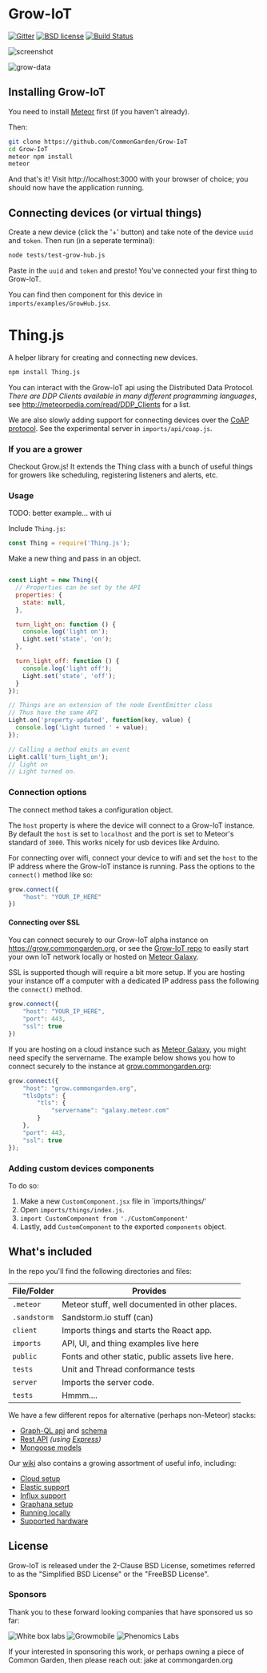 # Grow-IoT

[![Gitter](https://img.shields.io/gitter/room/nwjs/nw.js.svg)](https://gitter.im/CommonGarden/Grow-IoT) [![BSD license](https://img.shields.io/badge/license-BSD--2--Clause-blue.svg)](https://github.com/CommonGarden/Grow-IoT/blob/master/LICENSE) [![Build Status](https://travis-ci.org/CommonGarden/Grow-IoT.svg?branch=master)](https://travis-ci.org/CommonGarden/Grow-IoT)

![screenshot](https://cloud.githubusercontent.com/assets/521978/25060230/2aec41aa-214d-11e7-9498-a05d35f733c7.jpg)

![grow-data](https://cloud.githubusercontent.com/assets/521978/25785182/4bea3d82-332f-11e7-9ba3-e1b1850fbab9.jpg)

## Installing Grow-IoT

You need to install [Meteor](https://www.meteor.com/) first (if you haven't already).

Then:

```bash
git clone https://github.com/CommonGarden/Grow-IoT
cd Grow-IoT
meteor npm install
meteor
```

And that's it! Visit http://localhost:3000 with your browser of choice; you should now have the application running.


## Connecting devices (or virtual things)
Create a new device (click the '+' button) and take note of the device `uuid` and `token`. Then run (in a seperate terminal):

```bash
node tests/test-grow-hub.js
```
Paste in the `uuid` and `token` and presto! You've connected your first thing to Grow-IoT.

You can find then component for this device in `imports/examples/GrowHub.jsx`.

# Thing.js

A helper library for creating and connecting new devices.

```bash
npm install Thing.js
```

You can interact with the Grow-IoT api using the Distributed Data Protocol. *There are DDP Clients available in many different programming languages*, see http://meteorpedia.com/read/DDP_Clients for a list.

We are also slowly adding support for connecting devices over the [CoAP protocol](http://coap.technology/). See the experimental server in `imports/api/coap.js`.

### If you are a grower
Checkout Grow.js! It extends the Thing class with a bunch of useful things for growers like scheduling, registering listeners and alerts, etc.

### Usage

TODO: better example... with ui

Include `Thing.js`:
```javascript
const Thing = require('Thing.js');
```

Make a new thing and pass in an object.

```javascript

const Light = new Thing({
  // Properties can be set by the API
  properties: {
    state: null,
  },

  turn_light_on: function () {
    console.log('light on');
    Light.set('state', 'on');
  },

  turn_light_off: function () {
    console.log('light off');
    Light.set('state', 'off');
  }
});

// Things are an extension of the node EventEmitter class 
// Thus have the same API
Light.on('property-updated', function(key, value) {
  console.log('Light turned ' + value);
});

// Calling a method emits an event
Light.call('turn_light_on');
// light on
// Light turned on.

```

### Connection options

The connect method takes a configuration object.

The `host` property is where the device will connect to a Grow-IoT instance. By default the `host` is set to `localhost` and the port is set to Meteor's standard of `3000`. This works nicely for usb devices like Arduino.

For connecting over wifi, connect your device to wifi and set the `host` to the IP address where the Grow-IoT instance is running. Pass the options to the `connect()` method like so:

```javascript
grow.connect({
    "host": "YOUR_IP_HERE"
})
```

#### Connecting over SSL
You can connect securely to our Grow-IoT alpha instance on https://grow.commongarden.org, or see the [Grow-IoT repo](https://github.com/CommonGarden/Grow-IoT) to easily start your own IoT network locally or hosted on [Meteor Galaxy](https://galaxy.meteor.com).

SSL is supported though will require a bit more setup. If you are hosting your instance off a computer with a dedicated IP address pass the following the `connect()` method.

```javascript
grow.connect({
    "host": "YOUR_IP_HERE",
    "port": 443,
    "ssl": true
})
```

If you are hosting on a cloud instance such as [Meteor Galaxy](https://galaxy.meteor.com), you might need specify the servername. The example below shows you how to connect securely to the instance at [grow.commongarden.org](https://grow.commongarden.org):

```javascript
grow.connect({
    "host": "grow.commongarden.org",
    "tlsOpts": {
        "tls": {
            "servername": "galaxy.meteor.com"
        }
    },
    "port": 443,
    "ssl": true
});
```


### Adding custom devices components

To do so:

1. Make a new `CustomComponent.jsx` file in `imports/things/'
2. Open `imports/things/index.js`.
3. `import CustomComponent from './CustomComponent'`
4. Lastly, add `CustomComponent` to the exported `components` object.

## What's included ##

In the repo you'll find the following directories and files:

File/Folder   | Provides
--------------|----------------------------------------------------------------
`.meteor`     | Meteor stuff, well documented in other places.
`.sandstorm`  | Sandstorm.io stuff (can)
`client`      | Imports things and starts the React app.
`imports`     | API, UI, and thing examples live here
`public`      | Fonts and other static, public assets live here.
`tests`       | Unit and Thread conformance tests
`server`      | Imports the server code.
`tests`       | Hmmm....

We have a few different repos for alternative (perhaps non-Meteor) stacks:
* [Graph-QL api](https://github.com/CommonGarden/graphql-api
) and [schema](https://github.com/CommonGarden/graphql-schema)
* [Rest API](https://github.com/CommonGarden/rest-api) *(using [Express](https://expressjs.com/))*
* [Mongoose models](https://github.com/CommonGarden/mongoose-models)

Our [wiki](https://github.com/CommonGarden/Grow-IoT/wiki) also contains a growing assortment of useful info, including:
* [Cloud setup](https://github.com/CommonGarden/Grow-IoT/wiki/Cloud-setup)
* [Elastic support](https://github.com/CommonGarden/Grow-IoT/wiki/Elastic)
* [Influx support](https://github.com/CommonGarden/Grow-IoT/wiki/Influx-DB)
* [Graphana setup](https://github.com/CommonGarden/Grow-IoT/wiki/Grafana-Setup)
* [Running locally](https://github.com/CommonGarden/Grow-IoT/wiki/Running-locally)
* [Supported hardware](https://github.com/CommonGarden/Grow-IoT/wiki/Supported-hardware)

## License
Grow-IoT is released under the 2-Clause BSD License, sometimes referred to as the "Simplified BSD License" or the "FreeBSD License".

### Sponsors
Thank you to these forward looking companies that have sponsored us so far:

![White box labs](https://www.whiteboxes.ch/wp-content/uploads/2015/07/cropped-top_logo.png)
![Growmobile](https://user-images.githubusercontent.com/521978/28031804-5812b6ce-655d-11e7-8c22-45d037bf5d4d.jpg)
![Phenomics Labs](https://user-images.githubusercontent.com/521978/28031654-d48845a8-655c-11e7-8b4f-3d84cfe0efbe.jpg)

If your interested in sponsoring this work, or perhaps owning a piece of Common Garden, then please reach out: jake at commongarden.org

